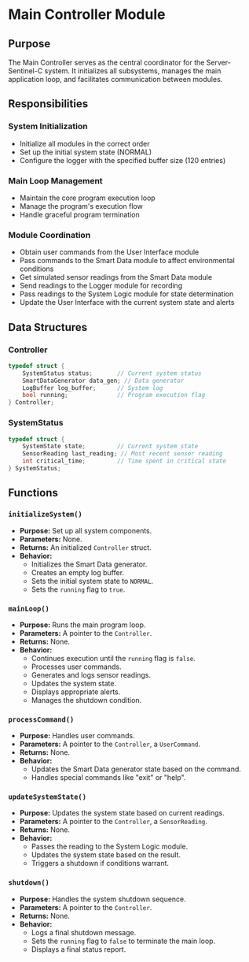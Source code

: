 # Main Controller Module

## Purpose
The Main Controller serves as the central coordinator for the Server-Sentinel-C system. It initializes all subsystems, manages the main application loop, and facilitates communication between modules.

## Responsibilities

### System Initialization
- Initialize all modules in the correct order
- Set up the initial system state (NORMAL)
- Configure the logger with the specified buffer size (120 entries)

### Main Loop Management
- Maintain the core program execution loop
- Manage the program's execution flow
- Handle graceful program termination

### Module Coordination
- Obtain user commands from the User Interface module
- Pass commands to the Smart Data module to affect environmental conditions
- Get simulated sensor readings from the Smart Data module
- Send readings to the Logger module for recording
- Pass readings to the System Logic module for state determination
- Update the User Interface with the current system state and alerts

## Data Structures

### Controller
```c
typedef struct {
    SystemStatus status;       // Current system status
    SmartDataGenerator data_gen; // Data generator
    LogBuffer log_buffer;      // System log
    bool running;              // Program execution flag
} Controller;
```

### SystemStatus
```c
typedef struct {
    SystemState state;         // Current system state
    SensorReading last_reading; // Most recent sensor reading
    int critical_time;         // Time spent in critical state
} SystemStatus;
```

## Functions

### `initializeSystem()`
- **Purpose:** Set up all system components.
- **Parameters:** None.
- **Returns:** An initialized `Controller` struct.
- **Behavior:**
    - Initializes the Smart Data generator.
    - Creates an empty log buffer.
    - Sets the initial system state to `NORMAL`.
    - Sets the `running` flag to `true`.

### `mainLoop()`
- **Purpose:** Runs the main program loop.
- **Parameters:** A pointer to the `Controller`.
- **Returns:** None.
- **Behavior:**
    - Continues execution until the `running` flag is `false`.
    - Processes user commands.
    - Generates and logs sensor readings.
    - Updates the system state.
    - Displays appropriate alerts.
    - Manages the shutdown condition.

### `processCommand()`
- **Purpose:** Handles user commands.
- **Parameters:** A pointer to the `Controller`, a `UserCommand`.
- **Returns:** None.
- **Behavior:**
    - Updates the Smart Data generator state based on the command.
    - Handles special commands like "exit" or "help".

### `updateSystemState()`
- **Purpose:** Updates the system state based on current readings.
- **Parameters:** A pointer to the `Controller`, a `SensorReading`.
- **Returns:** None.
- **Behavior:**
    - Passes the reading to the System Logic module.
    - Updates the system state based on the result.
    - Triggers a shutdown if conditions warrant.

### `shutdown()`
- **Purpose:** Handles the system shutdown sequence.
- **Parameters:** A pointer to the `Controller`.
- **Returns:** None.
- **Behavior:**
    - Logs a final shutdown message.
    - Sets the `running` flag to `false` to terminate the main loop.
    - Displays a final status report.
